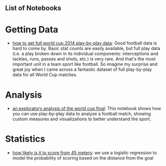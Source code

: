 List of Notebooks
-----------------

# Getting Data

* [how to get full world cup 2014 play-by-play data](http://nbviewer.ipython.org/github/rjtavares/football-crunching/blob/master/notebooks/how%20to%20get%20full%20play-by-play%20data%20for%20the%20WC2014.ipynb): Good football data is hard to come by. Basic stat counts are easily available, but full play data (i.e. a play broken down in its individual components: interceptions and tackles, runs, passes and shots, etc.) is very rare. And that's the most important unit in a team sport like football. So imagine my surprise and great joy when I came across a fantastic dataset of full play-by-play data for all World Cup matches.

# Analysis

* [an exploratory analysis of the world cup final](http://nbviewer.ipython.org/github/rjtavares/football-crunching/blob/master/notebooks/an%20exploratory%20data%20analysis%20of%20the%20world%20cup%20final.ipynb): This notebook shows how you can use play-by-play data to analyse a football match, showing custom measures and visualizations to better understand the sport.

# Statistics

* [how likely is it to score from 45 meters](http://nbviewer.ipython.org/github/rjtavares/football-crunching/blob/master/notebooks/how%20likely%20is%20it%20to%20score%20from%2045%20meters.ipynb): we use a logistic regression to model the probability of scoring based on the distance from the goal

